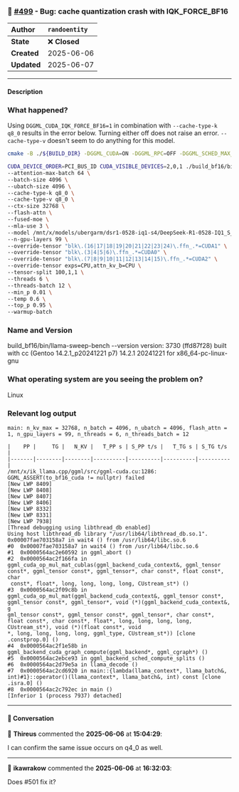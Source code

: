 ### 🐛 [#499](https://github.com/ikawrakow/ik_llama.cpp/issues/499) - Bug: cache quantization crash with IQK_FORCE_BF16

| **Author** | `randoentity` |
| :--- | :--- |
| **State** | ❌ **Closed** |
| **Created** | 2025-06-06 |
| **Updated** | 2025-06-07 |

---

#### Description

### What happened?

Using `DGGML_CUDA_IQK_FORCE_BF16=1` in combination with `--cache-type-k q8_0` results in the error below.
Turning either off does not raise an error.
`--cache-type-v` doesn't seem to do anything for this model.

```sh
cmake -B ./${BUILD_DIR} -DGGML_CUDA=ON -DGGML_RPC=OFF -DGGML_SCHED_MAX_COPIES=1 -DBUILD_SHARED_LIBS=OFF -DGGML_CUDA_IQK_FORCE_BF16=1  -DGGML_BLAS=OFF
```

```sh
CUDA_DEVICE_ORDER=PCI_BUS_ID CUDA_VISIBLE_DEVICES=2,0,1 ./build_bf16/bin/llama-sweep-bench \
--attention-max-batch 64 \
--batch-size 4096 \
--ubatch-size 4096 \
--cache-type-k q8_0 \
--cache-type-v q8_0 \
--ctx-size 32768 \
--flash-attn \
--fused-moe \
--mla-use 3 \
--model /mnt/x/models/ubergarm/dsr1-0528-iq1-s4/DeepSeek-R1-0528-IQ1_S_R4-00001-of-00003.gguf \
--n-gpu-layers 99 \
--override-tensor "blk\.(16|17|18|19|20|21|22|23|24)\.ffn_.*=CUDA1" \
--override-tensor "blk\.(3|4|5|6)\.ffn_.*=CUDA0" \
--override-tensor "blk\.(7|8|9|10|11|12|13|14|15)\.ffn_.*=CUDA2" \
--override-tensor exps=CPU,attn_kv_b=CPU \
--tensor-split 100,1,1 \
--threads 6 \
--threads-batch 12 \
--min_p 0.01 \
--temp 0.6 \
--top_p 0.95 \
--warmup-batch
```

### Name and Version

build_bf16/bin/llama-sweep-bench --version
version: 3730 (ffd87f28)
built with cc (Gentoo 14.2.1_p20241221 p7) 14.2.1 20241221 for x86_64-pc-linux-gnu

### What operating system are you seeing the problem on?

Linux

### Relevant log output

```shell
main: n_kv_max = 32768, n_batch = 4096, n_ubatch = 4096, flash_attn = 1, n_gpu_layers = 99, n_threads = 6, n_threads_batch = 12

|    PP |     TG |   N_KV |   T_PP s | S_PP t/s |   T_TG s | S_TG t/s |
|-------|--------|--------|----------|----------|----------|----------|
/mnt/x/ik_llama.cpp/ggml/src/ggml-cuda.cu:1286: GGML_ASSERT(to_bf16_cuda != nullptr) failed
[New LWP 8409]
[New LWP 8408]
[New LWP 8407]
[New LWP 8406]
[New LWP 8332]
[New LWP 8331]
[New LWP 7938]
[Thread debugging using libthread_db enabled]
Using host libthread_db library "/usr/lib64/libthread_db.so.1".
0x00007fae703158a7 in wait4 () from /usr/lib64/libc.so.6
#0  0x00007fae703158a7 in wait4 () from /usr/lib64/libc.so.6
#1  0x0000564ac2e60592 in ggml_abort ()
#2  0x0000564ac2f166fa in ggml_cuda_op_mul_mat_cublas(ggml_backend_cuda_context&, ggml_tensor const*, ggml_tensor const*, ggml_tensor*, char const*, float const*, char
 const*, float*, long, long, long, long, CUstream_st*) ()
#3  0x0000564ac2f09c8b in ggml_cuda_op_mul_mat(ggml_backend_cuda_context&, ggml_tensor const*, ggml_tensor const*, ggml_tensor*, void (*)(ggml_backend_cuda_context&, g
gml_tensor const*, ggml_tensor const*, ggml_tensor*, char const*, float const*, char const*, float*, long, long, long, long, CUstream_st*), void (*)(float const*, void
*, long, long, long, long, ggml_type, CUstream_st*)) [clone .constprop.0] ()
#4  0x0000564ac2f1e58b in ggml_backend_cuda_graph_compute(ggml_backend*, ggml_cgraph*) ()
#5  0x0000564ac2ebce93 in ggml_backend_sched_compute_splits ()
#6  0x0000564ac2d79e5a in llama_decode ()
#7  0x0000564ac2cd6920 in main::{lambda(llama_context*, llama_batch&, int)#1}::operator()(llama_context*, llama_batch&, int) const [clone .isra.0] ()
#8  0x0000564ac2c792ec in main ()
[Inferior 1 (process 7937) detached]
```

---

#### 💬 Conversation

👤 **Thireus** commented the **2025-06-06** at **15:04:29**:<br>

I can confirm the same issue occurs on q4_0 as well.

---

👤 **ikawrakow** commented the **2025-06-06** at **16:32:03**:<br>

Does #501 fix it?